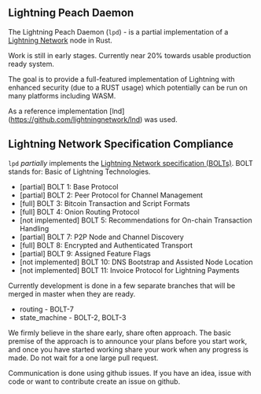 ## Lightning Peach Daemon

The Lightning Peach Daemon (`lpd`) - is a partial implementation of a
[Lightning Network](https://lightning.network) node in Rust.

Work is still in early stages. Currently near 20% towards usable production ready system.

The goal is to provide a full-featured implementation of Lightning with enhanced security (due to a RUST usage)
which potentially can be run on many platforms including WASM.

As a reference implementation [lnd] (https://github.com/lightningnetwork/lnd) was used. 

## Lightning Network Specification Compliance
`lpd` _partially_ implements the [Lightning Network specification
(BOLTs)](https://github.com/lightningnetwork/lightning-rfc). BOLT stands for:
Basic of Lightning Technologies.

- [partial]         BOLT 1: Base Protocol
- [partial]         BOLT 2: Peer Protocol for Channel Management
- [full]            BOLT 3: Bitcoin Transaction and Script Formats
- [full]            BOLT 4: Onion Routing Protocol
- [not implemented] BOLT 5: Recommendations for On-chain Transaction Handling
- [partial]         BOLT 7: P2P Node and Channel Discovery
- [full]            BOLT 8: Encrypted and Authenticated Transport
- [partial]         BOLT 9: Assigned Feature Flags
- [not implemented] BOLT 10: DNS Bootstrap and Assisted Node Location
- [not implemented] BOLT 11: Invoice Protocol for Lightning Payments

Currently development is done in a few separate branches that will be merged in master when they are ready.
- routing - BOLT-7
- state_machine - BOLT-2, BOLT-3

We firmly believe in the share early, share often approach. The basic premise of the approach is to announce your plans 
before you start work, and once you have started working share your work when any progress is made.
Do not wait for a one large pull request.

Communication is done using github issues. If you have an idea, issue with code or want to contribute create
an issue on github.
